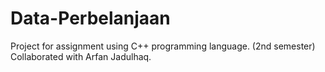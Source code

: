 # Data-Perbelanjaan

Project for assignment using C++ programming language. (2nd semester)
Collaborated with Arfan Jadulhaq.
